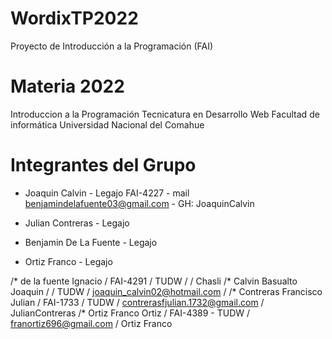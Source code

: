 # WordixTP2022
Proyecto de Introducción a la Programación (FAI)
# Materia 2022
 Introduccion a la Programación
 Tecnicatura en Desarrollo Web
 Facultad de informática
 Universidad Nacional del Comahue

 # Integrantes del Grupo

- Joaquin Calvin - Legajo FAI-4227 - mail benjamindelafuente03@gmail.com - GH: JoaquinCalvin

- Julian Contreras - Legajo
- Benjamin De La Fuente - Legajo
- Ortiz Franco - Legajo

/* de la fuente Ignacio / FAI-4291 / TUDW /  / Chasli
/* Calvin Basualto Joaquin /  / TUDW / joaquin_calvin02@hotmail.com / 
/* Contreras Francisco Julian / FAI-1733 / TUDW / contrerasfjulian.1732@gmail.com / JulianContreras
/* Ortiz Franco Ortiz / FAI-4389 - TUDW / franortiz696@gmail.com / Ortiz Franco